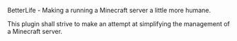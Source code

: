 BetterLife - Making a running a Minecraft server a little more humane.

This plugin shall strive to make an attempt at simplifying the management of a Minecraft server.
